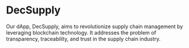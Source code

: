 # DecSupply
Our dApp, DecSupply, aims to revolutionize supply chain management by leveraging blockchain technology. It addresses the problem of transparency, traceability, and trust in the supply chain industry.
